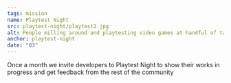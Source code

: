 ```yaml
---
tags: mission
name: Playtest Night
src: playtest-night/playtest2.jpg
alt: People milling around and playtesting video games at handful of tables in the middle of an arcade.
anchor: playtest-night
date: "03"
---
```


<aside>
Once a month we invite developers to Playtest Night to show their works in progress and get feedback from the rest of the community
</aside>